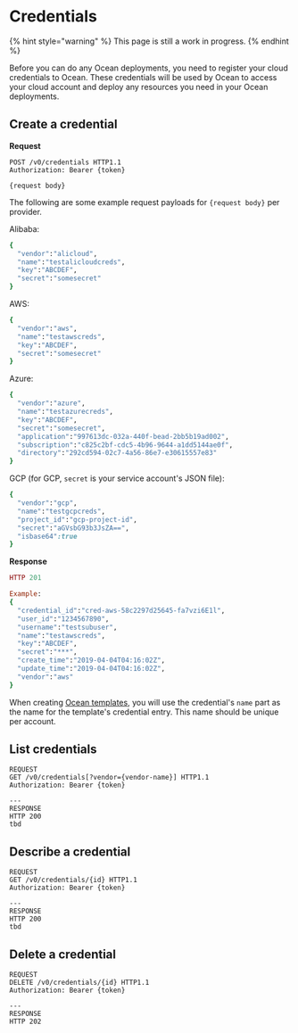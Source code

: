 # Credentials

{% hint style="warning" %}
This page is still a work in progress.
{% endhint %}

Before you can do any Ocean deployments, you need to register your cloud credentials to Ocean. These credentials will be used by Ocean to access your cloud account and deploy any resources you need in your Ocean deployments.

## Create a credential

**Request**

```http
POST /v0/credentials HTTP1.1
Authorization: Bearer {token}

{request body}
```

The following are some example request payloads for `{request body}` per provider.

Alibaba:

```ruby
{
  "vendor":"alicloud",
  "name":"testalicloudcreds",
  "key":"ABCDEF",
  "secret":"somesecret"
}
```

AWS:

```ruby
{
  "vendor":"aws",
  "name":"testawscreds",
  "key":"ABCDEF",
  "secret":"somesecret"
}
```

Azure:

```ruby
{
  "vendor":"azure",
  "name":"testazurecreds",
  "key":"ABCDEF",
  "secret":"somesecret",
  "application":"997613dc-032a-440f-bead-2bb5b19ad002",
  "subscription":"c825c2bf-cdc5-4b96-9644-a1dd5144ae0f",
  "directory":"292cd594-02c7-4a56-86e7-e30615557e83"
}
```

GCP (for GCP, `secret` is your service account's JSON file):

```ruby
{
  "vendor":"gcp",
  "name":"testgcpcreds",
  "project_id":"gcp-project-id",
  "secret":"aGVsbG93b3JsZA==",
  "isbase64":true
}
```

**Response**

```ruby
HTTP 201

Example:
{
  "credential_id":"cred-aws-58c2297d25645-fa7vzi6E1l",
  "user_id":"1234567890",
  "username":"testsubuser",
  "name":"testawscreds",
  "key":"ABCDEF",
  "secret":"***",
  "create_time":"2019-04-04T04:16:02Z",
  "update_time":"2019-04-04T04:16:02Z",
  "vendor":"aws"
}
```

When creating [Ocean templates](https://docs.mobingi.com/v/ocean-en/reference-2018-07-02), you will use the credential's `name` part as the name for the template's credential entry. This name should be unique per account.

## List credentials

```http
REQUEST
GET /v0/credentials[?vendor={vendor-name}] HTTP1.1
Authorization: Bearer {token}

---
RESPONSE
HTTP 200
tbd
```

## Describe a credential

```http
REQUEST
GET /v0/credentials/{id} HTTP1.1
Authorization: Bearer {token}

---
RESPONSE
HTTP 200
tbd
```

## Delete a credential

```text
REQUEST
DELETE /v0/credentials/{id} HTTP1.1
Authorization: Bearer {token}

---
RESPONSE
HTTP 202
```

